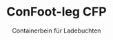 ---
title: "ConFoot-leg CFP"
subtitle: "Containerbein für Ladebuchten"
mainImage: "/images/products/confoot-leg-cfp-main.jpg"
gallery:
  - "/images/products/confoot-leg-cfp-1.jpg"
  - "/images/products/confoot-leg-cfp-2.jpg"
  - "/images/products/confoot-leg-cfp-3.jpg"
shortDescription: "Der ConFoot-leg CFP ist speziell für Ladebuchten konzipiert und ermöglicht es, den Container am Dock zu sichern, während die Türen vollständig seitlich geöffnet werden können."
technicalDescription: "Das CFP-Modell erlaubt das direkte Beladen des Containers aus der Produktion ohne Zwischenlagerung – ganz ohne zusätzlich benötigte Container-Handhabungsgeräte."
videoID: "da7h7VgJHgs"
specifications:
  - name: "Gewicht"
    value: "24 kg pro Bein"
  - name: "Tragfähigkeit"
    value: "30 Tonnen"
  - name: "Verstellbereich"
    value: "1.043 mm bis 1.448 mm"
  - name: "Material"
    value: "Hochwertiger Stahl"
price: "3.600 EUR"
priceVAT: "4.356 EUR"
pricingNotes: "Mengenrabatte verfügbar. Bitte kontaktieren Sie unser Verkaufsteam für Details."
buyLink: "/contact"
howToUse: |
  1. Positionieren Sie den CFP-Bein an den Container-Eckbeschlägen
  2. Betätigen Sie den Verriegelungsmechanismus
  3. Passen Sie die Höhe bei Bedarf im Bereich von 1.043 mm bis 1.448 mm an
  4. Sichern Sie den Container an der Ladebucht
  5. Öffnen Sie die Container-Türen vollständig zur Seite
  6. Beladen Sie den Container direkt aus der Produktion
benefits:
  - title: "Integration in die Ladebucht"
    description: "Ermöglicht, den Container am Dock zu sichern, während die Türen vollständig seitlich geöffnet werden können"
  - title: "Direktverladung"
    description: "Produkte können direkt aus der Produktion in den Container geladen werden, ohne Zwischenlagerung"
  - title: "Keine zusätzliche Ausrüstung"
    description: "Für die Beladevorgänge wird keine weitere Container-Handhabungsausrüstung benötigt"
  - title: "Effizienz der Anhänger"
    description: "Befreit den Anhänger für andere Aufgaben, während der Container an der Ladebucht verbleibt"
  - title: "Zusätzlicher Stauraum"
    description: "Container können als zusätzlicher Stauraum genutzt werden, wenn sie nicht unterwegs sind"
  - title: "Sofortige Mobilität"
    description: "Container sind jederzeit versandbereit – fahren Sie einfach mit dem Anhänger unter den Container, um die Reise fortzusetzen"
articleContent: |
  ## Was ist ConFoot-leg CFP?

  Der ConFoot-leg CFP ist eine spezialisierte Containerbeinlösung, die speziell für den Einsatz in Ladebuchten konzipiert wurde. Das CFP-Modell ermöglicht es, Container an Ladebuchten zu sichern, während die Türen vollständig seitlich geöffnet werden können – und schafft so eine nahtlose Integration zwischen dem Container und der Einrichtung. Diese innovative Lösung verwandelt Schiffscontainer in effiziente Erweiterungen Ihrer Ladebucht, wodurch die Notwendigkeit für Zwischenlagerung und zusätzliche Handhabungsausrüstung entfällt.

  ## Zentrale Vorteile für den Betrieb in Ladebuchten

  Der ConFoot-leg CFP bietet bedeutende betriebliche Vorteile für Unternehmen, die regelmäßig Schiffscontainer be- und entladen. Indem Container direkt an der Ladebucht gesichert werden, können Anhänger für andere Aufgaben freigemacht werden, was die Auslastung Ihrer Flotte optimiert und Wartezeiten reduziert. Produkte können direkt aus der Produktion in den Container geladen werden, ohne dass eine Zwischenlagerung erforderlich ist – dadurch wird Ihr Logistikprozess gestrafft und die Handhabungskosten gesenkt.

  Zusätzlich können Container, die mit CFP-Beinen ausgestattet sind, als flexibler zusätzlicher Stauraum dienen, wenn sie nicht unterwegs sind. Sie sind jederzeit versandbereit – fahren Sie einfach mit einem Anhänger unter den Container, und die Reise geht weiter. Diese Vielseitigkeit macht den CFP zu einer idealen Lösung für Unternehmen, die ihre Effizienz in der Ladebucht und ihre Lagerkapazitäten verbessern möchten.

  ## Funktionsweise

  Der ConFoot-leg CFP wird sicher an den Container-Eckbeschlägen befestigt und bietet so stabile Unterstützung, während der Container in der Ladebucht positioniert ist. Die Beine verfügen über einen Verstellbereich von 1.043 mm bis 1.448 mm, der eine präzise Anpassung an unterschiedliche Höhen der Ladebucht ermöglicht. Jedes Bein wiegt 24 kg, was sie für den Bediener handhabbar macht, während das System eine erhebliche Tragfähigkeit von 30 Tonnen bietet.

  Die Installation gestaltet sich wie folgt:
  1. Positionieren Sie die CFP-Beine an den Container-Eckbeschlägen
  2. Betätigen Sie den Verriegelungsmechanismus, um die Beine zu sichern
  3. Passen Sie die Höhe bei Bedarf an, um sie mit der Ladebucht auszurichten
  4. Sichern Sie den Container am Dock
  5. Öffnen Sie die Container-Türen vollständig zur Seite
  6. Beginnen Sie, den Container direkt aus der Produktion zu beladen

  Sobald der Ladevorgang abgeschlossen ist, bleibt der Container versandbereit. Steht ein Anhänger zur Verfügung, kann dieser einfach unter den Container gefahren werden, die Beine entfernt und die Reise ohne Zwischenhandling fortgesetzt werden.

  ## Anwendungsgebiete des ConFoot-leg CFP

  ### Produktionsbetriebe
  Produktionsbetriebe profitieren erheblich von der Fähigkeit des CFP, den Produktionsbereich nahtlos zu erweitern. Indem Container direkt in der Ladebucht positioniert werden, können Produkte direkt von der Produktionslinie in Schiffscontainer überführt werden – Zwischenlagerungen entfallen, und die Handhabungskosten werden reduziert. Dieser Direktbeladungsansatz minimiert das Risiko von Beschädigungen und strafft den Logistikprozess.

  ### Distributionszentren
  Für Distributionszentren bietet der CFP wertvolle Flexibilität bei den Verladevorgängen. Container können über längere Zeiträume in den Ladebuchten positioniert werden, sodass eine effiziente Beladung möglich ist, sobald Produkte verfügbar sind. Dieser Ansatz verringert den Druck, Container in engen Zeitfenstern zu beladen, wenn Anhänger warten – so werden sowohl Personaleinsatz als auch Transportressourcen optimiert.

  ### Einzelhandelsbetriebe
  Einzelhandelsbetriebe können CFP-ausgestattete Container als flexiblen zusätzlichen Stauraum während der Hochsaison nutzen. Container können an Ladebuchten positioniert werden, um Waren direkt zu empfangen, und bei Erreichen der Kapazität in Lagerbereiche verlagert werden. Dieser Ansatz bietet eine kostengünstige zusätzliche Kapazität, ohne dass eine dauerhafte Erweiterung der Einrichtungen erforderlich ist.

  ### Transportunternehmen
  Transportunternehmen profitieren durch eine verbesserte Flottenauslastung mit dem CFP-System. Anhänger können Container bei Kunden abliefern und sofort zur nächsten Aufgabe weiterfahren, statt auf das Be- oder Entladen zu warten. Diese Effizienz kann die produktive Kapazität der vorhandenen Anhängerflotten erheblich steigern.

  ## Technische Spezifikationen

  - **Tragfähigkeit**: 30 Tonnen
  - **Gewicht**: 24 kg pro Bein
  - **Verstellbereich**: 1.043 mm bis 1.448 mm
  - **Material**: Hochwertiger Stahl mit strapazierfähiger Beschichtung
  - **Kompatibilität**: Standard-Container-Eckbeschläge

  Der ConFoot-leg CFP stellt eine innovative Lösung für Ladebuchtbetrieb dar und bietet Unternehmen die Möglichkeit, ihre Logistikprozesse zu optimieren, die Ressourcennutzung zu verbessern und flexiblen zusätzlichen Stauraum zu schaffen. Durch die Ermöglichung der Direktbeladung von der Produktion in Container und die Freisetzung von Anhängern für andere Aufgaben hilft der CFP Unternehmen, eine höhere Effizienz und Kosteneffektivität bei ihren Containerhandhabungsprozessen zu erreichen.
---